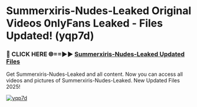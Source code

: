 # Summerxiris-Nudes-Leaked Original Videos 0nlyFans Leaked - Files Updated! (yqp7d)

<h3>🔴 CLICK HERE 🌐==►► <a href="https://tinyurl.com/yc6ubb5a" rel="nofollow">Summerxiris-Nudes-Leaked Updated Files</a></h3>

Get Summerxiris-Nudes-Leaked and all content. Now you can access all videos and pictures of Summerxiris-Nudes-Leaked. New Updated Files 2025!

[![yqp7d](https://i.imgur.com/7eu0CRL.gif)](https://tinyurl.com/yc6ubb5a)
